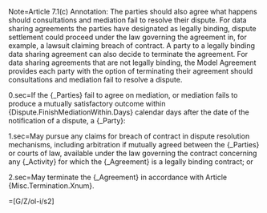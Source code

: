 
Note=Article 7.1(c) Annotation: The parties should also agree what happens should consultations and mediation fail to resolve their dispute. For data sharing agreements the parties have designated as legally binding, dispute settlement could proceed under the law governing the agreement in, for example, a lawsuit claiming breach of contract. A party to a legally binding data sharing agreement can also decide to terminate the agreement. For data sharing agreements that are not legally binding, the Model Agreement provides each party with the option of terminating their agreement should consultations and mediation fail to resolve a dispute.

0.sec=If the {_Parties} fail to agree on mediation, or mediation fails to produce a mutually satisfactory outcome within {Dispute.FinishMediationWithin.Days} calendar days after the date of the notification of a dispute, a {_Party}:

1.sec=May pursue any claims for breach of contract in dispute resolution mechanisms, including arbitration if mutually agreed between the {_Parties} or courts of law, available under the law governing the contract concerning any {_Activity} for which the {_Agreement} is a legally binding contract; or

2.sec=May terminate the {_Agreement} in accordance with Article {Misc.Termination.Xnum}.

=[G/Z/ol-i/s2]
